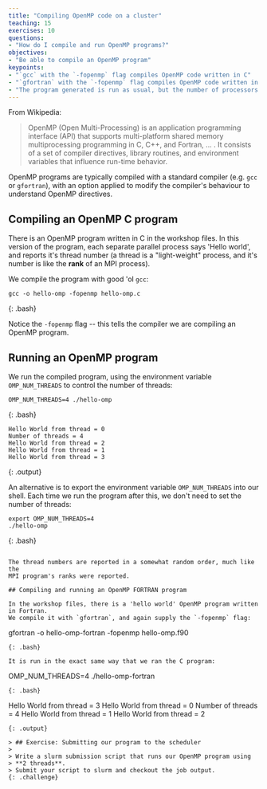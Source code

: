 ```yaml
---
title: "Compiling OpenMP code on a cluster"
teaching: 15
exercises: 10
questions:
- "How do I compile and run OpenMP programs?"
objectives:
- "Be able to compile an OpenMP program"
keypoints:
- "`gcc` with the `-fopenmp` flag compiles OpenMP code written in C"
- "`gfortran` with the `-fopenmp` flag compiles OpenMP code written in Fortran"
- "The program generated is run as usual, but the number of processors is controlled with the `OMP_NUM_THREADS` environment variable"
---
```


From Wikipedia:

> OpenMP (Open Multi-Processing) is an application programming interface (API) that supports multi-platform shared memory multiprocessing programming in C, C++, and Fortran, ... . It consists of a set of compiler directives, library routines, and environment variables that influence run-time behavior.

OpenMP programs are typically compiled with a standard compiler (e.g. `gcc` or `gfortran`), with an option applied to modify the compiler's behaviour to understand OpenMP directives.

## Compiling an OpenMP C program

There is an OpenMP program written in C in the workshop files. In this version of
the program, each separate parallel process says 'Hello world', and reports it's
thread number (a thread is a "light-weight" process, and it's number is like the **rank** of an MPI process).

We compile the program with good 'ol  `gcc`:

```
gcc -o hello-omp -fopenmp hello-omp.c
```
{: .bash}

Notice the `-fopenmp` flag -- this tells the compiler we are compiling an
OpenMP program.

## Running an OpenMP program

We run the compiled program, using the environment variable `OMP_NUM_THREADS` to control the number of threads:
```
OMP_NUM_THREADS=4 ./hello-omp 
```
{: .bash}
```
Hello World from thread = 0
Number of threads = 4
Hello World from thread = 2
Hello World from thread = 1
Hello World from thread = 3
```
{: .output}

An alternative is to export the environment variable `OMP_NUM_THREADS` into our shell.
Each time we run the program after this, we don't need to set the number of threads:

```
export OMP_NUM_THREADS=4
./hello-omp 
```
{: .bash}
```

The thread numbers are reported in a somewhat random order, much like the
MPI program's ranks were reported.

## Compiling and running an OpenMP FORTRAN program

In the workshop files, there is a 'hello world' OpenMP program written in Fortran.
We compile it with `gfortran`, and again supply the `-fopenmp` flag:

```
gfortran -o hello-omp-fortran -fopenmp hello-omp.f90
```
{: .bash}

It is run in the exact same way that we ran the C program:

```
OMP_NUM_THREADS=4 ./hello-omp-fortran
```
{: .bash}
```
 Hello World from thread =            3
 Hello World from thread =            0
 Number of threads =            4
 Hello World from thread =            1
 Hello World from thread =            2
```
{: .output}

> ## Exercise: Submitting our program to the scheduler
>
> Write a slurm submission script that runs our OpenMP program using
> **2 threads**.
> Submit your script to slurm and checkout the job output.
{: .challenge}
